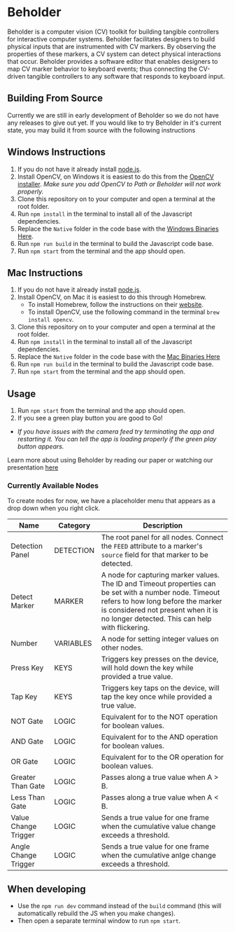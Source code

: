# Beholder
Beholder is a computer vision (CV) toolkit for building tangible controllers for interactive computer systems. Beholder facilitates designers to build physical inputs that are instrumented with CV markers. By observing the properties of these markers, a CV system can detect physical interactions that occur. Beholder provides a software editor that enables designers to map CV marker behavior to keyboard events; thus connecting the CV-driven tangible controllers to any software that responds to keyboard input.

## Building From Source
Currently we are still in early development of Beholder so we do not have any releases to give out yet. If you would like to try Beholder in it's current state, you may build it from source with the following instructions

## Windows Instructions
1. If you do not have it already install [node.js](https://nodejs.org/en).
2. Install OpenCV, on Windows it is easiest to do this from the [OpenCV installer](https://opencv.org/releases/). *Make sure you add OpenCV to Path or Beholder will not work properly.*
3. Clone this repository on to your computer and open a terminal at the root folder.
4. Run `npm install` in the terminal to install all of the Javascript dependencies.
5. Replace the `Native` folder in the code base with the [Windows Binaries Here](https://o365coloradoedu-my.sharepoint.com/:u:/g/personal/pegy8859_colorado_edu/EYBRymB2_sBGlkfNLS3GO0UB2dru28osh3_rWVrHQUybJA?e=JJ5ycQ).
6. Run `npm run build` in the terminal to build the Javascript code base.
7. Run `npm start` from the terminal and the app should open.

## Mac Instructions
1. If you do not have it already install [node.js](https://nodejs.org/en).
2. Install OpenCV, on Mac it is easiest to do this through Homebrew.
    - To install Homebrew, follow the instructions on their [website](https://brew.sh/).
    - To install OpenCV, use the following command in the terminal `brew install opencv`.
3. Clone this repository on to your computer and open a terminal at the root folder.
4. Run `npm install` in the terminal to install all of the Javascript dependencies.
5. Replace the `Native` folder in the code base with the [Mac Binaries Here](https://o365coloradoedu-my.sharepoint.com/:u:/g/personal/pegy8859_colorado_edu/ETYytOt6-dRDkEOfeW--43YB6-jo_Xnw0J_H8DrZOz-h1g?e=ouHBBh)
6. Run `npm run build` in the terminal to build the Javascript code base.
7. Run `npm start` from the terminal and the app should open.

## Usage
1. Run `npm start` from the terminal and the app should open.
2. If you see a green play button you are good to Go!
- *If you have issues with the camera feed try terminating the app and restarting it. You can tell the app is loading properly if the green play button appears.*

Learn more about using Beholder by reading our paper or watching our presentation [here](https://dl.acm.org/doi/10.1145/3550471.3564764)

### Currently Available Nodes
To create nodes for now, we have a placeholder menu that appears as a drop down when you right click.

| Name                 | Category  | Description |
| -------------------- | --------- | ----------- |
| Detection Panel      | DETECTION | The root panel for all nodes. Connect the `FEED` attribute to a marker's `source` field for that marker to be detected. |
| Detect Marker        | MARKER    | A node for capturing marker values. The ID and Timeout properties can be set with a number node. Timeout refers to how long before the marker is considered not present when it is no longer detected. This can help with flickering. |
| Number               | VARIABLES | A node for setting integer values on other nodes. |
| Press Key            | KEYS      | Triggers key presses on the device, will hold down the key while provided a true value. |
| Tap Key              | KEYS      | Triggers key taps on the device, will tap the key once while provided a true value. |
| NOT Gate             | LOGIC     | Equivalent for to the NOT operation for boolean values. |
| AND Gate             | LOGIC     | Equivalent for to the AND operation for boolean values. |
| OR Gate              | LOGIC     | Equivalent for to the OR operation for boolean values. |
| Greater Than Gate    | LOGIC     | Passes along a true value when A > B. |
| Less Than Gate       | LOGIC     | Passes along a true value when A < B. |
| Value Change Trigger | LOGIC     | Sends a true value for one frame when the cumulative value change exceeds a threshold. |
| Angle Change Trigger | LOGIC     | Sends a true value for one frame when the cumulative anlge change exceeds a threshold. |

## When developing
- Use the `npm run dev` command instead of the `build` command (this will automatically rebuild the JS when you make changes).
- Then open a separate terminal window to run `npm start`.
